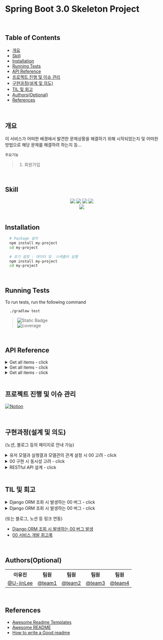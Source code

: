# Spring Boot 3.0 Skeleton Project

<br/>

## Table of Contents
- [개요](#개요)
- [Skill](#Skill)
- [Installation](#Installation)
- [Running Tests](#running-tests)
- [API Reference](#api-reference)
- [프로젝트 진행 및 이슈 관리](#프로젝트-진행-및-이슈-관리)
- [구현과정(설계 및 의도)](#구현과정(설계-및-의도))
- [TIL 및 회고](#til-및-회고)
- [Authors(Optional)](#Authors(Optional))
- [References](#references)

<br/>


## 개요
이 서비스가 어떠한 배경에서 발견한 문제상황을 해결하기 위해 시작되었는지 및 어떠한 방법으로 해당 문제를 해결하려 하는지 등...

`주요기능`
> 1. 회원가입

<br/>


## Skill
<div align="center">
<img src="https://img.shields.io/badge/Java 17-ED8B00?style=for-the-badge&logo=openjdk&logoColor=white"/></a>
<img src="https://img.shields.io/badge/Spring Boot 3-6DB33F?style=for-the-badge&logo=spring&logoColor=white"/></a>
<img src="https://img.shields.io/badge/Spring Data JPA-gray?style=for-the-badge&logoColor=white"/></a>
<img src="https://img.shields.io/badge/Junit-25A162?style=for-the-badge&logo=JUnit5&logoColor=white"/></a>
</div>

<div align="center">
<img src="https://img.shields.io/badge/asciidoctor-E40046?style=for-the-badge&logo=asciidoctor&logoColor=white"/></a>
</div>

<br/>


## Installation

```bash
  # Package 설치
  npm install my-project
  cd my-project
  
  # 초기 설정 : 데이터 및  스케쥴러 실행
  npm install my-project
  cd my-project
```

<br/>


## Running Tests

To run tests, run the following command
```bash
  ./gradlew test
```
> ![Static Badge](https://img.shields.io/badge/Test_Passed-10/10-green)<br/>
> ![coverage](https://user-images.githubusercontent.com/48683566/56673924-0b84ae00-66b1-11e9-93ac-fb76ff96a5a0.png)

<br/>


## API Reference

<details>
<summary>Get all items - click</summary>

#### Request
```javascript
  GET /api/items
```

| Parameter | Type     | Description                |
| :-------- | :------- | :------------------------- |
| `api_key` | `string` | **Required**. Your API key |

#### Response
```http
    HTTP/1.1 200
    Content-Type: application/json

    [{
        "id": 10,
        "name": "shirt",
        "color": "red",
        "price": "$23"
    },...
    ]
```
</details>
<details>
<summary>Get all items - click</summary>

#### Request
```javascript
  GET /api/items
```

| Parameter | Type     | Description                |
| :-------- | :------- | :------------------------- |
| `api_key` | `string` | **Required**. Your API key |

#### Response
```http
    HTTP/1.1 200
    Content-Type: application/json

    [{
        "id": 10,
        "name": "shirt",
        "color": "red",
        "price": "$23"
    },...
    ]
```
</details>
<details>
<summary>Get all items - click</summary>

#### Request
```javascript
  GET /api/items
```

| Parameter | Type     | Description                |
| :-------- | :------- | :------------------------- |
| `api_key` | `string` | **Required**. Your API key |

#### Response
```http
    HTTP/1.1 200
    Content-Type: application/json

    [{
        "id": 10,
        "name": "shirt",
        "color": "red",
        "price": "$23"
    },...
    ]
```
</details>

<br/>


## 프로젝트 진행 및 이슈 관리

[![Notion](https://img.shields.io/badge/Notion-%23000000.svg?style=for-the-badge&logo=notion&logoColor=white)](https://bow-hair-db3.notion.site/cdb6eb37500b4580a80252ea3d7c3963?pvs=4)

<br/>


## 구현과정(설계 및 의도)
(노션, 블로그 등의 페이지로 안내 가능)
<details>
<summary>유저 모델과 실행결과 모델관의 관계 설정 시 00 고려 - click</summary>

- 의존성 문제
    1. Press `Ctrl` + `f` on your keyboard, to bring out the search modal.
    2. Enter the name of the badge you need.
    3. Copy the appropriate `![Name](link)` element and paste it in your Markdown file (e.g. README.md)
- 00가 00 하는 문제

</details>

<details>
<summary>00 구현 시 동시성 고려 - click</summary>

- 의존성 문제
    1. Press `Ctrl` + `f` on your keyboard, to bring out the search modal.
    2. Enter the name of the badge you need.
    3. Copy the appropriate `![Name](link)` element and paste it in your Markdown file (e.g. README.md)
- 00가 00 하는 문제

</details>

<details>
<summary>RESTful API 설계 - click</summary>

- 의존성 문제
    1. Press `Ctrl` + `f` on your keyboard, to bring out the search modal.
    2. Enter the name of the badge you need.
    3. Copy the appropriate `![Name](link)` element and paste it in your Markdown file (e.g. README.md)
- 00가 00 하는 문제

</details>

<br/>


## TIL 및 회고

<details>
<summary>Django ORM 조회 시 발생하는 00 버그 - click</summary>

- 의존성 문제
    1. Press `Ctrl` + `f` on your keyboard, to bring out the search modal.
    2. Enter the name of the badge you need.
    3. Copy the appropriate `![Name](link)` element and paste it in your Markdown file (e.g. README.md)
- 00가 00 하는 문제

</details>

<details>
<summary>Django ORM 조회 시 발생하는 00 버그 - click</summary>

- 의존성 문제
    1. Press `Ctrl` + `f` on your keyboard, to bring out the search modal.
    2. Enter the name of the badge you need.
    3. Copy the appropriate `![Name](link)` element and paste it in your Markdown file (e.g. README.md)

- 00가 00 하는 문제

</details>

(또는 블로그, 노션 등 링크 연동)

- [Django ORM 조회 시 발생하는 00 버그 발생](#google.com)
- [00 서비스 개발 회고록](#google.com)

<br/>


## Authors(Optional)
<div align="center">
    <table>
        <tr>
            <th>이유진</th>
            <th>팀원</th>
            <th>팀원</th>
            <th>팀원</th>
            <th>팀원</th>
        </tr>
        <tr>
            <td><a href="https://github.com/U-jinLee">@U-jinLee</a></td>
            <td><a href="https://github.com/team1">@team1</a></td>
            <td><a href="https://github.com/team2">@team2</a></td>
            <td><a href="https://github.com/team3">@team3</a></td>
            <td><a href="https://github.com/team4">@team4</a></td>
        </tr>
    </table>
</div>

<br/>


## References

- [Awesome Readme Templates](https://awesomeopensource.com/project/elangosundar/awesome-README-templates)
- [Awesome README](https://github.com/matiassingers/awesome-readme)
- [How to write a Good readme](https://bulldogjob.com/news/449-how-to-write-a-good-readme-for-your-github-project)


